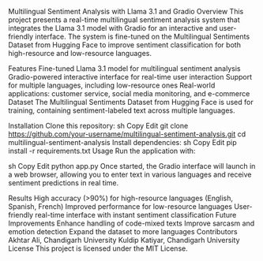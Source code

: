 Multilingual Sentiment Analysis with Llama 3.1 and Gradio
Overview
This project presents a real-time multilingual sentiment analysis system that integrates the Llama 3.1 model with Gradio for an interactive and user-friendly interface. The system is fine-tuned on the Multilingual Sentiments Dataset from Hugging Face to improve sentiment classification for both high-resource and low-resource languages.

Features
Fine-tuned Llama 3.1 model for multilingual sentiment analysis
Gradio-powered interactive interface for real-time user interaction
Support for multiple languages, including low-resource ones
Real-world applications: customer service, social media monitoring, and e-commerce
Dataset
The Multilingual Sentiments Dataset from Hugging Face is used for training, containing sentiment-labeled text across multiple languages.

Installation
Clone this repository:
sh
Copy
Edit
git clone https://github.com/your-username/multilingual-sentiment-analysis.git
cd multilingual-sentiment-analysis
Install dependencies:
sh
Copy
Edit
pip install -r requirements.txt
Usage
Run the application with:

sh
Copy
Edit
python app.py
Once started, the Gradio interface will launch in a web browser, allowing you to enter text in various languages and receive sentiment predictions in real time.

Results
High accuracy (>90%) for high-resource languages (English, Spanish, French)
Improved performance for low-resource languages
User-friendly real-time interface with instant sentiment classification
Future Improvements
Enhance handling of code-mixed texts
Improve sarcasm and emotion detection
Expand the dataset to more languages
Contributors
Akhtar Ali, Chandigarh University
Kuldip Katiyar, Chandigarh University
License
This project is licensed under the MIT License.
